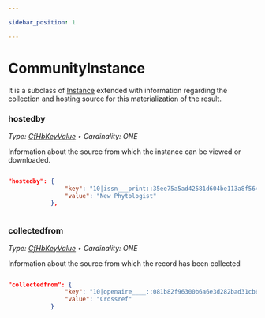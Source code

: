 ```yaml
---

sidebar_position: 1

---
```


# CommunityInstance

It is a subclass of [Instance](../../data-model/entities/result#instance) extended with information regarding the collection and hosting source for this materialization of the result.

### hostedby
_Type: [CfHbKeyValue](./cfhb) &bull; Cardinality: ONE_

Information about the source from which the instance can be viewed or downloaded.

```json

"hostedby": {
                "key": "10|issn___print::35ee75a5ad42581d604be113a8f56427",
                "value": "New Phytologist"
            },
            
```

### collectedfrom
_Type: [CfHbKeyValue](./cfhb) &bull; Cardinality: ONE_

Information about the source from which the record has been collected


```json

"collectedfrom": {
                "key": "10|openaire____::081b82f96300b6a6e3d282bad31cb6e2",
                "value": "Crossref"
            }
```